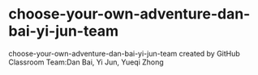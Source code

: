 # choose-your-own-adventure-dan-bai-yi-jun-team
choose-your-own-adventure-dan-bai-yi-jun-team created by GitHub Classroom
Team:Dan Bai, Yi Jun, Yueqi Zhong